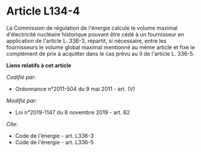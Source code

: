 # Article L134-4

La Commission de régulation de l'énergie calcule le volume maximal d'électricité nucléaire historique pouvant être cédé à un
fournisseur en application de l'article L. 336-3, répartit, si nécessaire, entre les fournisseurs le volume global maximal
mentionné au même article et fixe le complément de prix à acquitter dans le cas prévu au II de l'article L. 336-5.

**Liens relatifs à cet article**

_Codifié par_:

  - Ordonnance n°2011-504 du 9 mai 2011 - art. (V)

_Modifié par_:

  - Loi n°2019-1147 du 8 novembre 2019 - art. 62

_Cite_:

  - Code de l'énergie - art. L336-3
  - Code de l'énergie - art. L336-5
